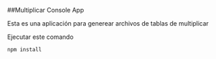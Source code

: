 ##Multiplicar Console App

Esta es una aplicación para generear archivos de tablas de multiplicar

Ejecutar este comando 

```
npm install
```